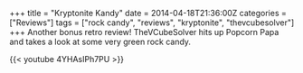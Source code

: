 +++
title = "Kryptonite Kandy"
date = 2014-04-18T21:36:00Z
categories = ["Reviews"]
tags = ["rock candy", "reviews", "kryptonite", "thevcubesolver"]
+++
Another bonus retro review! TheVCubeSolver hits up Popcorn Papa and takes a look at some very green rock candy.  

{{< youtube 4YHAsIPh7PU >}}